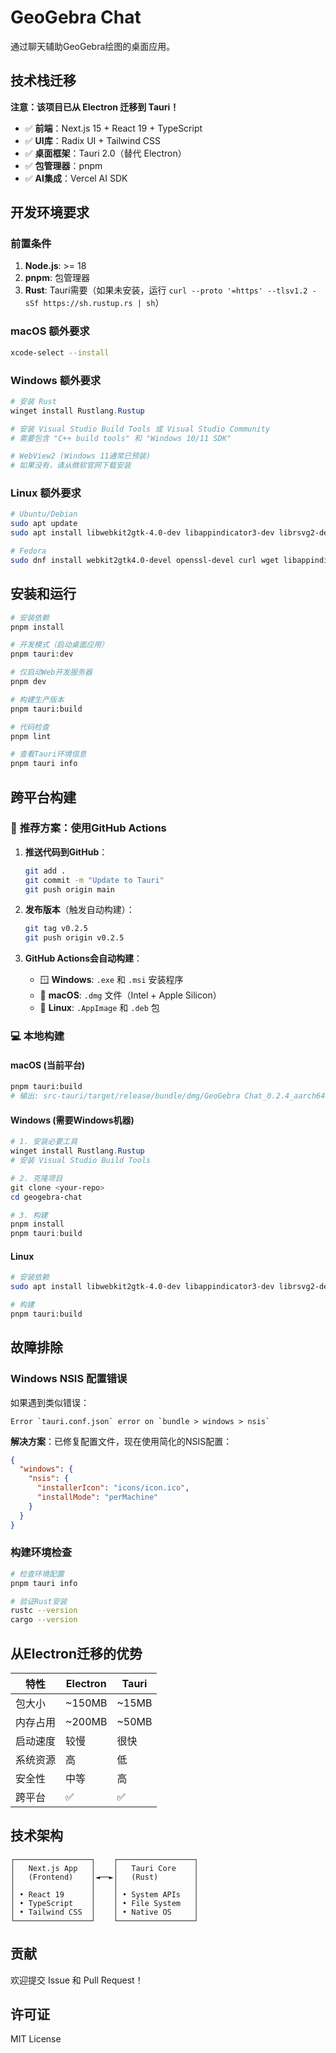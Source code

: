 # GeoGebra Chat

通过聊天辅助GeoGebra绘图的桌面应用。

## 技术栈迁移

**注意：该项目已从 Electron 迁移到 Tauri！**

- ✅ **前端**：Next.js 15 + React 19 + TypeScript
- ✅ **UI库**：Radix UI + Tailwind CSS
- ✅ **桌面框架**：Tauri 2.0（替代 Electron）
- ✅ **包管理器**：pnpm
- ✅ **AI集成**：Vercel AI SDK

## 开发环境要求

### 前置条件
1. **Node.js**: >= 18
2. **pnpm**: 包管理器
3. **Rust**: Tauri需要（如果未安装，运行 `curl --proto '=https' --tlsv1.2 -sSf https://sh.rustup.rs | sh`）

### macOS 额外要求
```bash
xcode-select --install
```

### Windows 额外要求
```powershell
# 安装 Rust
winget install Rustlang.Rustup

# 安装 Visual Studio Build Tools 或 Visual Studio Community
# 需要包含 "C++ build tools" 和 "Windows 10/11 SDK"

# WebView2 (Windows 11通常已预装)
# 如果没有，请从微软官网下载安装
```

### Linux 额外要求
```bash
# Ubuntu/Debian
sudo apt update
sudo apt install libwebkit2gtk-4.0-dev libappindicator3-dev librsvg2-dev patchelf

# Fedora
sudo dnf install webkit2gtk4.0-devel openssl-devel curl wget libappindicator-gtk3-devel librsvg2-devel
```

## 安装和运行

```bash
# 安装依赖
pnpm install

# 开发模式（启动桌面应用）
pnpm tauri:dev

# 仅启动Web开发服务器
pnpm dev

# 构建生产版本
pnpm tauri:build

# 代码检查
pnpm lint

# 查看Tauri环境信息
pnpm tauri info
```

## 跨平台构建

### 🎯 **推荐方案：使用GitHub Actions**

1. **推送代码到GitHub**：
   ```bash
   git add .
   git commit -m "Update to Tauri"
   git push origin main
   ```

2. **发布版本**（触发自动构建）：
   ```bash
   git tag v0.2.5
   git push origin v0.2.5
   ```

3. **GitHub Actions会自动构建**：
   - 🪟 **Windows**: `.exe` 和 `.msi` 安装程序
   - 🍎 **macOS**: `.dmg` 文件（Intel + Apple Silicon）
   - 🐧 **Linux**: `.AppImage` 和 `.deb` 包

### 💻 **本地构建**

#### macOS (当前平台)
```bash
pnpm tauri:build
# 输出: src-tauri/target/release/bundle/dmg/GeoGebra Chat_0.2.4_aarch64.dmg
```

#### Windows (需要Windows机器)
```powershell
# 1. 安装必要工具
winget install Rustlang.Rustup
# 安装 Visual Studio Build Tools

# 2. 克隆项目
git clone <your-repo>
cd geogebra-chat

# 3. 构建
pnpm install
pnpm tauri:build
```

#### Linux
```bash
# 安装依赖
sudo apt install libwebkit2gtk-4.0-dev libappindicator3-dev librsvg2-dev patchelf

# 构建
pnpm tauri:build
```

## 故障排除

### Windows NSIS 配置错误
如果遇到类似错误：
```
Error `tauri.conf.json` error on `bundle > windows > nsis`
```

**解决方案**：已修复配置文件，现在使用简化的NSIS配置：
```json
{
  "windows": {
    "nsis": {
      "installerIcon": "icons/icon.ico",
      "installMode": "perMachine"
    }
  }
}
```

### 构建环境检查
```bash
# 检查环境配置
pnpm tauri info

# 验证Rust安装
rustc --version
cargo --version
```

## 从Electron迁移的优势

| 特性 | Electron | Tauri |
|------|----------|-------|
| 包大小 | ~150MB | ~15MB |
| 内存占用 | ~200MB | ~50MB |
| 启动速度 | 较慢 | 很快 |
| 系统资源 | 高 | 低 |
| 安全性 | 中等 | 高 |
| 跨平台 | ✅ | ✅ |

## 技术架构

```
┌─────────────────┐    ┌─────────────────┐
│   Next.js App   │    │   Tauri Core    │
│   (Frontend)    │◄──►│   (Rust)        │
│                 │    │                 │
│ • React 19      │    │ • System APIs   │
│ • TypeScript    │    │ • File System   │
│ • Tailwind CSS  │    │ • Native OS     │
└─────────────────┘    └─────────────────┘
```

## 贡献

欢迎提交 Issue 和 Pull Request！

## 许可证

MIT License
